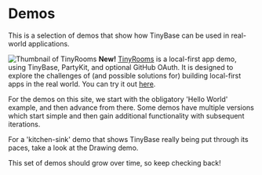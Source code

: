 # Demos

This is a selection of demos that show how TinyBase can be used in real-world
applications.

![Thumbnail of TinyRooms](/tinyrooms.webp 'Thumbnail of TinyRooms') **New!**
[TinyRooms](https://github.com/tinyplex/tinyrooms) is a local-first app demo,
using TinyBase, PartyKit, and optional GitHub OAuth. It is designed to explore
the challenges of (and possible solutions for) building local-first apps in the
real world. You can try it out
[here](https://tinyrooms.jamesgpearce.partykit.dev).

For the demos on this site, we start with the obligatory 'Hello World' example,
and then advance from there. Some demos have multiple versions which start
simple and then gain additional functionality with subsequent iterations.

For a 'kitchen-sink' demo that shows TinyBase really being put through its
paces, take a look at the Drawing demo.

This set of demos should grow over time, so keep checking back!
